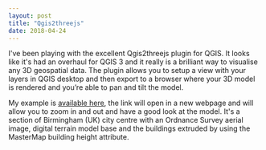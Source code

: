 ```yaml
---
layout: post
title: "Qgis2threejs"
date: 2018-04-24
---
```


I've been playing with the excellent Qgis2threejs plugin for QGIS. It looks like it's had an overhaul for QGIS 3 and it really is a brilliant way to visualise any 3D geospatial data. The plugin allows you to setup a view with your layers in QGIS desktop and then export to a browser where your 3D model is rendered and you’re able to pan and tilt the model.  

My example is [available here](/qgis2threejs/index.html), the link will open in a new webpage and will allow you to zoom in and out and have a good look at the model. It's a section of Birmingham (UK) city centre with an Ordnance Survey aerial image, digital terrain model base and the buildings extruded by using the MasterMap building height attribute.
